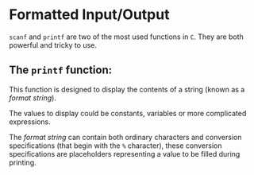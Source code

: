 # Formatted Input/Output

`scanf` and `printf` are two of the most used functions in `C`. They are both powerful and tricky to use.

## The `printf` function:

This function is designed to display the contents of a string (known as a _format string_).

The values to display could be constants, variables or more complicated expressions. 

The _format string_ can contain both ordinary characters and conversion specifications (that begin with the `%` character), these conversion specifications are placeholders representing a value to be filled during printing. 